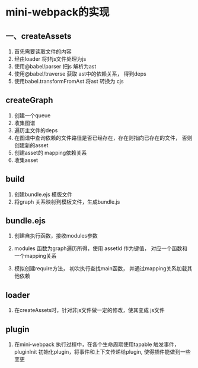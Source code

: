 # mini-webpack的实现 


## 一、createAssets
1. 首先需要读取文件的内容
2. 经由loader 将非js文件处理为js
3. 使用@babel/parser 把js 解析为ast
4. 使用@babel/traverse 获取 ast中的依赖关系， 得到deps
5. 使用babel.transformFromAst 将ast 转换为 cjs
   

## createGraph

1. 创建一个queue 
2. 收集图谱
3. 遍历主文件的deps
4. 在图谱中查询依赖的文件路径是否已经存在，存在则指向已存在的文件， 否则创建新的asset
5. 创建asset的 mapping依赖关系
6. 收集asset
   

## build
1. 创建bundle.ejs 模版文件
2. 将graph 关系映射到模板文件，生成bundle.js


## bundle.ejs

1. 创建自执行函数，接收modules参数
2. modules 函数为graph遍历所得，使用 assetId 作为键值， 对应一个函数和一个mapping关系

3. 模拟创建require方法， 初次执行查找main函数， 并通过mapping关系加载其他依赖


## loader
1. 在createAssets时，针对非js文件做一定的修改，使其变成 js文件

## plugin
1. 在mini-webpack 执行过程中，在各个生命周期使用tapable 触发事件，  pluginInit 初始化plugin，将事件和上下文传递给plugin, 使得插件能做到一些变更